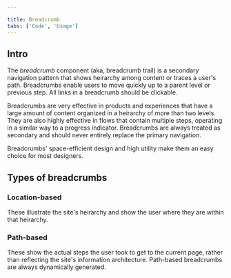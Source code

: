 ```yaml
---

title: Breadcrumb
tabs: ['Code', 'Usage']
---
```


## Intro

The _breadcrumb_ component (aka, breadcrumb trail) is a secondary navigation pattern that shows heirarchy among content or traces a user's path. Breadcrumbs enable users to move quickly up to a parent level or previous step. All links in a breadcrumb should be clickable.

Breadcrumbs are very effective in products and experiences that have a large amount of content organized in a heirarchy of more than two levels. They are also highly effective in flows that contain multiple steps, operating in a similar way to a progress indicator. Breadcrumbs are always treated as secondary and should never entirely replace the primary navigation.

Breadcrumbs' space-efficient design and high utility make them an easy choice for most designers.

## Types of breadcrumbs

### Location-based
These illustrate the site's heirarchy and show the user where they are within that heirarchy.

### Path-based
These show the actual steps the user took to get to the current page, rather than reflecting the site's information architecture. Path-based breadcrumbs are always dynamically generated.




